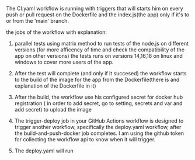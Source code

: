 The CI.yaml workflow is running with triggers that will starts him on every push or pull request on the Dockerfile and the index.js(the app)
only if it's to or from the 'main' branch.

the jobs of the workflow with explanation:
1. parallel tests using matrix method to run tests of the node.js on different versions (for more afficency of time and check the compatibility of the app on other versions)
   the tests runs on versions 14,16,18 on linux and windows to cover more users of the app.

2. After the test will complete (and only if it succesed) the workflow starts to the build of the image for the app from the Dockerfile(there is and explanation of the Dockerfile in it)

3. After the build, the workflow use his configured secret for docker hub registration ( in order to add secret, go to setting, secrets and var and add secret) to upload the image

4. The trigger-deploy job in your GitHub Actions workflow is designed to trigger another workflow, specifically the deploy.yaml workflow,
 after the build-and-push-docker job completes. I am using the github token for collecting the workflow api to know  when it will trigger.

5. The deploy.yaml will run
